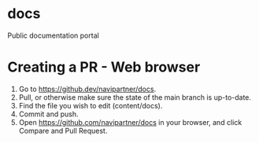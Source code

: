 # docs
Public documentation portal


# Creating a PR - Web browser

1. Go to https://github.dev/navipartner/docs.
2. Pull, or otherwise make sure the state of the main branch is up-to-date.
3. Find the file you wish to edit (content/docs).
4. Commit and push.
5. Open https://github.com/navipartner/docs in your browser, and click Compare and Pull Request.
